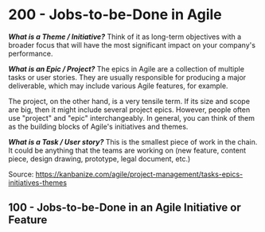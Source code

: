 # 200 - Jobs-to-be-Done in Agile

***What is a Theme / Initiative?***
Think of it as long-term objectives with a broader focus that will have the most significant impact on your company's performance.

***What is an Epic / Project?***
The epics in Agile are a collection of multiple tasks or user stories. They are usually responsible for producing a major deliverable, which may include various Agile features, for example.

The project, on the other hand, is a very tensile term. If its size and scope are big, then it might include several project epics. However, people often use "project" and "epic" interchangeably. In general, you can think of them as the building blocks of Agile's initiatives and themes.

***What is a Task / User story?***
This is the smallest piece of work in the chain. It could be anything that the teams are working on (new feature, content piece, design drawing, prototype, legal document, etc.)

Source: https://kanbanize.com/agile/project-management/tasks-epics-initiatives-themes

## 100 - Jobs-to-be-Done in an Agile Initiative or Feature

